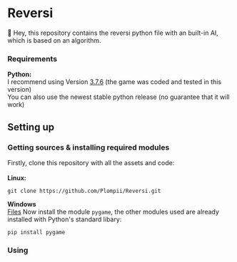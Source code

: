 # Reversi
:wave: Hey, this repository contains the reversi python file with an built-in AI, which is based on an algorithm.

### Requirements
**Python:**
<br/>
I recommend using Version [3.7.6](https://www.python.org/downloads/release/python-376/) (the game was coded and tested in this version)
<br/>
You can also use the newest stable python release (no guarantee that it will work)
## Setting up
### Getting sources & installing required modules
Firstly, clone this repository with all the assets and code:
<br/>
<br/>
**Linux:**
```
git clone https://github.com/Plompii/Reversi.git
```

**Windows**
<br/>
[Files](https://github.com/Plompii/Reversi/archive/main.zip)
Now install the module `pygame`, the other modules used are already installed with Python's standard libary:
```
pip install pygame
```

### Using
```
